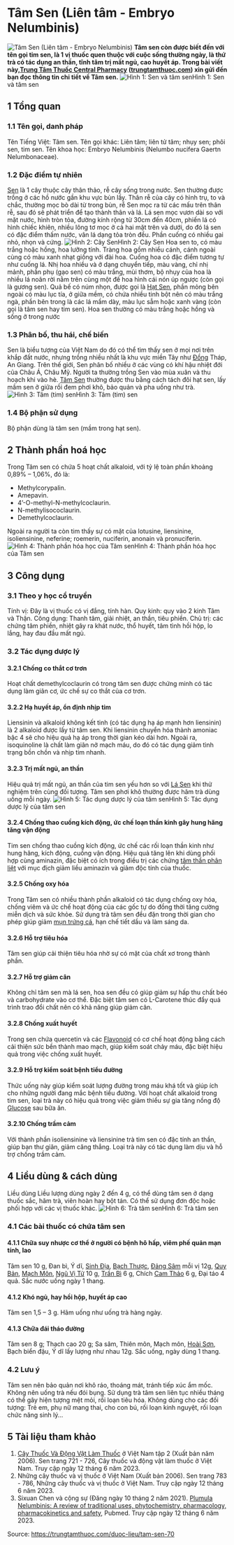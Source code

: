 # Tâm Sen (Liên tâm - Embryo Nelumbinis)

![Tâm Sen \(Liên tâm - Embryo Nelumbinis\)](https://trungtamthuoc.com/images/others/tam-sen-1-3263.jpg)
**Tâm sen còn được biết đến với tên gọi tim sen, là 1 vị thuốc quen thuộc với cuộc sống thường ngày, là thứ trà có tác dụng an thần, tĩnh tâm trị mất ngủ, cao huyết áp. Trong bài viết này,[Trung Tâm Thuốc Central Pharmacy](https://trungtamthuoc.com/ "Trung Tâm Thuốc Central Pharmacy") ([trungtamthuoc.com](https://trungtamthuoc.com/ "trungtamthuoc.com")) xin gửi đến bạn đọc thông tin chi tiết về Tâm sen.**
![Hình 1: Sen và tâm sen](https://trungtamthuoc.com/images/item/tam-sen-2.jpg)Hình 1: Sen và tâm sen
##  1 Tổng quan 
### 1.1 Tên gọi, danh pháp 
Tên Tiếng Việt: Tâm sen.
Tên gọi khác: Liên tâm; liên tử tâm; nhụy sen; phôi sen, tim sen.
Tên khoa học: Embryo Nelumbinis (Nelumbo nucifera Gaertn Nelumbonaceae).
### 1.2 Đặc điểm tự nhiên 
[Sen](https://trungtamthuoc.com/duoc-lieu/sen-14 "Sen") là 1 cây thuộc cây thân thảo, rễ cây sống trong nước. Sen thường được trồng ở các hồ nước gần khu vực bùn lầy. Thân rễ của cây có hình trụ, to và chắc, thường mọc bò dài từ trong bùn, rễ Sen mọc ra từ các mấu trên thân rễ, sau đó sẽ phát triển để tạo thành thân và lá.
Lá sen mọc vươn dài so với mặt nước, hình tròn tỏa, đường kính rộng từ 30cm đến 40cm, phiến lá có hình chiếc khiên, nhiều lông tơ mọc ở cả hai mặt trên và dưới, do đó lá sen có đặc điểm thấm nước, vân lá dạng tỏa tròn đều. Phần cuống có nhiều gai nhỏ, nhọn và cứng.
![Hình 2: Cây Sen](https://trungtamthuoc.com/images/item/sen-1.jpg)Hình 2: Cây Sen
Hoa sen to, có màu trắng hoặc hồng, hoa lưỡng tính. Tràng hoa gồm nhiều cánh, cánh ngoài cùng có màu xanh nhạt giống với đài hoa. Cuống hoa có đặc điểm tương tự như cuống lá.
Nhị hoa nhiều và ở dạng chuyển tiếp, màu vàng, chỉ nhị mảnh, phần phụ (gạo sen) có màu trắng, mùi thơm, bộ nhụy của hoa là nhiều lá noãn rời nằm trên cùng một đế hoa hình cái nón úp ngược (còn gọi là gương sen).
Quả bế có núm nhọn, được gọi là [Hạt Sen](https://trungtamthuoc.com/duoc-lieu/lien-nhuc "Hạt Sen"), phần mỏng bên ngoài có màu lục tía, ở giữa mềm, có chứa nhiều tinh bột nên có màu trắng ngà, phần bên trong là các lá mầm dày, màu lục sẫm hoặc xanh vàng (còn gọi là tâm sen hay tim sen).
Hoa sen thường có màu trắng hoặc hồng và sống ở trong nước
### 1.3 Phân bố, thu hái, chế biến 
Sen là biểu tượng của Việt Nam do đó có thể tìm thấy sen ở mọi nơi trên khắp đất nước, nhưng trồng nhiều nhất là khu vực miền Tây như [Đồng](https://trungtamthuoc.com/hoat-chat/dong "Đồng") Tháp, An Giang. Trên thế giới, Sen phân bố nhiều ở các vùng có khí hậu nhiệt đới của Châu Á, Châu Mỹ. 
Người ta thường trồng Sen vào mùa xuân và thu hoạch khi vào hè.
[Tâm Sen](https://trungtamthuoc.com/duoc-lieu/tam-sen-70 "Tâm Sen") thường được thu bằng cách tách đôi hạt sen, lấy mầm sen ở giữa rồi đem phơi khô, bảo quản và pha uống như trà.
![Hình 3: Tâm \(tim\) sen](https://trungtamthuoc.com/images/item/tam-sen-3.jpg)Hình 3: Tâm (tim) sen
### 1.4 Bộ phận sử dụng 
Bộ phận dùng là tâm sen (mầm trong hạt sen).
##  2 Thành phần hoá học
Trong Tâm sen có chứa 5 hoạt chất alkaloid, với tỷ lệ toàn phần khoảng 0,89% – 1,06%, đó là:
  * Methylcorypalin.
  * Amepavin.
  * 4’-O-methyl-N-methylcoclaurin.
  * N-methylisococlaurin.
  * Demethylcoclaurin.


Ngoài ra người ta còn tim thấy sự có mặt của lotusine, liensinine, isoliensinine, neferine; roemerin, nuciferin, anonain và pronuciferin.
![Hình 4: Thành phần hóa học của Tâm sen](https://trungtamthuoc.com/images/item/tam-sen-5.jpg)Hình 4: Thành phần hóa học của Tâm sen
##  3 Công dụng
### 3.1 Theo y học cổ truyền 
Tính vị: Đây là vị thuốc có vị đắng, tính hàn.
Quy kinh: quy vào 2 kinh Tâm và Thận.
Công dụng: Thanh tâm, giải nhiệt, an thần, tiêu phiền.
Chủ trị: các chứng tâm phiền, nhiệt gây ra khát nước, thổ huyết, tâm tình hồi hộp, lo lắng, hay đau đầu mất ngủ.
### 3.2 Tác dụng dược lý
#### 3.2.1 Chống co thắt cơ trơn
Hoạt chất demethylcoclaurin có trong tâm sen được chứng minh có tác dụng làm giãn cơ, ức chế sự co thắt của cơ trơn.
#### 3.2.2 Hạ huyết áp, ổn định nhịp tim
Liensinin và alkaloid không kết tinh (có tác dụng hạ áp mạnh hơn liensinin) là 2 alkaloid được lấy từ tâm sen. Khi liensinin chuyển hóa thành amoniac bậc 4 sẽ cho hiệu quả hạ áp trong thời gian kéo dài hơn. Ngoài ra, isoquinoline là chất làm giãn nở mạch máu, do đó có tác dụng giảm tình trạng bồn chồn và nhịp tim nhanh.
#### 3.2.3 Trị mất ngủ, an thần
Hiệu quả trị mất ngủ, an thần của tim sen yếu hơn so với [Lá Sen](https://trungtamthuoc.com/duoc-lieu/sen-14 "Lá Sen") khi thử nghiệm trên cùng đối tượng. Tâm sen phơi khô thường được hãm trà dùng uống mỗi ngày. 
![Hình 5: Tác dụng dược lý của tâm sen](https://trungtamthuoc.com/images/item/tam-sen-4.jpg)Hình 5: Tác dụng dược lý của tâm sen
#### 3.2.4 Chống thao cuồng kích động, ức chế loạn thần kinh gây hung hăng tăng vận động
Tim sen chống thao cuồng kích động, ức chế các rối loạn thần kinh như hung hăng, kích động, cuồng vận động. Hiệu quả tăng lên khi dùng phối hợp cùng aminazin, đặc biệt có ích trong điều trị các chứng [tâm thần phân liệt](https://trungtamthuoc.com/bai-viet/nguyen-nhan-trieu-chung-va-cach-dieu-tri-tam-than-phan-liet "tâm thần phân liệt") với mục địch giảm liều aminazin và giảm độc tính của thuốc.
#### 3.2.5 Chống oxy hóa
Trong Tâm sen có nhiều thành phần alkaloid có tác dụng chống oxy hóa, chống viêm và ức chế hoạt động của các gốc tự do đồng thời tăng cường miễn dịch và sức khỏe. Sử dụng trà tâm sen đều đặn trong thời gian cho phép giúp giảm [mụn trứng cá](https://trungtamthuoc.com/thuoc-tri-mun "mụn trứng cá"), hạn chế tiết dầu và làm sáng da.
#### 3.2.6 Hỗ trợ tiêu hóa
Tâm sen giúp cải thiện tiêu hóa nhờ sự có mặt của chất xơ trong thành phần. 
#### 3.2.7 Hỗ trợ giảm cân
Không chỉ tâm sen mà lá sen, hoa sen đều có giúp giảm sự hấp thu chất béo và carbohydrate vào cơ thể. Đặc biệt tâm sen có L-Carotene thúc đẩy quá trình trao đổi chất nên có khả năng giúp giảm cân. 
#### 3.2.8 Chống xuất huyết
Trong sen chứa quercetin và các [Flavonoid](https://trungtamthuoc.com/hoat-chat/flavonoid "Flavonoid") có cơ chế hoạt động bằng cách cải thiện sức bền thành mao mạch, giúp kiểm soát chảy máu, đặc biệt hiệu quả trong việc chống xuất huyết.
#### 3.2.9 Hỗ trợ kiểm soát bệnh tiểu đường
Thức uống này giúp kiểm soát lượng đường trong máu khá tốt và giúp ích cho những người đang mắc bệnh tiểu đường. Với hoạt chất alkaloid trong tim sen, loại trà này có hiệu quả trong việc giảm thiểu sự gia tăng nồng độ [Glucose](https://trungtamthuoc.com/hoat-chat/glucose "Glucose") sau bữa ăn.
#### 3.2.10 Chống trầm cảm
Với thành phần isoliensinine và liensinine trà tim sen có đặc tính an thần, giúp bạn thư giãn, giảm căng thẳng. Loại trà này có tác dụng làm dịu và hỗ trợ chống trầm cảm.
##  4 Liều dùng & cách dùng
Liều dùng 
Liều lượng dùng ngày 2 đến 4 g, có thể dùng tâm sen ở dạng thuốc sắc, hãm trà, viên hoàn hay bột tán. Có thể sử dụng đơn độc hoặc phối hợp với các vị thuốc khác.
![Hình 6: Trà tâm sen](https://trungtamthuoc.com/images/item/tam-sen-6.jpg)Hình 6: Trà tâm sen
### 4.1 Các bài thuốc có chứa tâm sen
#### 4.1.1 Chữa suy nhược cơ thể ở người có bệnh hô hấp, viêm phế quản mạn tính, lao
Tâm sen 10 g, Đan bì, Ý dĩ, [Sinh Địa](https://trungtamthuoc.com/duoc-lieu/dia-hoang "Sinh Địa"), [Bạch Thược](https://trungtamthuoc.com/duoc-lieu/bach-thuoc "Bạch Thược"), [Đảng Sâm](https://trungtamthuoc.com/duoc-lieu/dang-sam "Đảng Sâm") mỗi vị 12g, [Quy Bản](https://trungtamthuoc.com/duoc-lieu/quy-ban "Quy Bản"), [Mạch Môn](https://trungtamthuoc.com/duoc-lieu/mach-mon "Mạch Môn"), [Ngũ Vị Tử](https://trungtamthuoc.com/duoc-lieu/ngu-vi-tu "Ngũ Vị Tử") 10 g, [Trần Bì](https://trungtamthuoc.com/duoc-lieu/tran-bi-04 "Trần Bì") 6 g, Chích [Cam Thảo](https://trungtamthuoc.com/duoc-lieu/cam-thao-32 "Cam Thảo") 6 g, Đại táo 4 quả.
Sắc nước uống ngày 1 thang.
#### 4.1.2 Khó ngủ, hay hồi hộp, huyết áp cao
Tâm sen 1,5 – 3 g. Hãm uống như uống trà hàng ngày.
#### 4.1.3 Chữa đái tháo đường 
Tâm sen 8 g; Thạch cao 20 g; Sa sâm, Thiên môn, Mạch môn, [Hoài Sơn](https://trungtamthuoc.com/duoc-lieu/hoai-son "Hoài Sơn"), Bạch biển đậu, Ý dĩ lấy lượng như nhau 12g. 
Sắc uống, ngày dùng 1 thang.
### 4.2 Lưu ý
Tâm sen nên bảo quản nơi khô ráo, thoáng mát, tránh tiếp xúc ẩm mốc.
Không nên uống trà nếu đói bụng.
Sử dụng trà tâm sen liên tục nhiều tháng có thể gây hiện tượng mệt mỏi, rối loạn tiêu hóa.
Không dùng cho các đối tượng: Trẻ em, phụ nữ mang thai, cho con bú, rối loạn kinh nguyệt, rối loạn chức năng sinh lý…
##  5 Tài liệu tham khảo
1. [Cây Thuốc Và Động Vật Làm Thuốc](https://trungtamthuoc.com/bai-viet/doc-online-va-tai-mien-phi-pdf-sach-cay-thuoc-va-dong-vat-lam-thuoc-o-viet-nam "Cây Thuốc Và Động Vật Làm Thuốc") ở Việt Nam tập 2 (Xuất bản năm 2006). Sen trang 721 - 726, Cây thuốc và động vật làm thuốc ở Việt Nam. Truy cập ngày 12 tháng 6 năm 2023.
2. Những cây thuốc và vị thuốc ở Việt Nam (Xuất bản 2006). Sen trang 783 - 786, Những cây thuốc và vị thuốc ở Việt Nam. Truy cập ngày 12 tháng 6 năm 2023.
3. Sixuan Chen và cộng sự (Đăng ngày 10 tháng 2 năm 2021). [Plumula Nelumbinis: A review of traditional uses, phytochemistry, pharmacology, pharmacokinetics and safety](https://pubmed.ncbi.nlm.nih.gov/33011369/), Pubmed. Truy cập ngày 12 tháng 6 năm 2023.


Source: https://trungtamthuoc.com/duoc-lieu/tam-sen-70